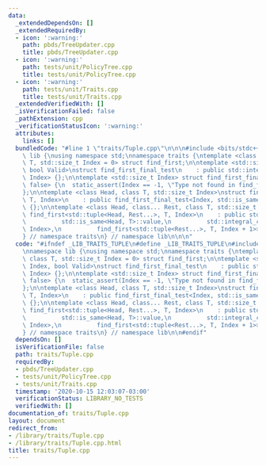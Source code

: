 ```yaml
---
data:
  _extendedDependsOn: []
  _extendedRequiredBy:
  - icon: ':warning:'
    path: pbds/TreeUpdater.cpp
    title: pbds/TreeUpdater.cpp
  - icon: ':warning:'
    path: tests/unit/PolicyTree.cpp
    title: tests/unit/PolicyTree.cpp
  - icon: ':warning:'
    path: tests/unit/Traits.cpp
    title: tests/unit/Traits.cpp
  _extendedVerifiedWith: []
  _isVerificationFailed: false
  _pathExtension: cpp
  _verificationStatusIcon: ':warning:'
  attributes:
    links: []
  bundledCode: "#line 1 \"traits/Tuple.cpp\"\n\n\n#include <bits/stdc++.h>\n\nnamespace\
    \ lib {\nusing namespace std;\nnamespace traits {\ntemplate <class Tuple, class\
    \ T, std::size_t Index = 0> struct find_first;\n\ntemplate <std::size_t Index,\
    \ bool Valid>\nstruct find_first_final_test\n    : public std::integral_constant<std::size_t,\
    \ Index> {};\n\ntemplate <std::size_t Index> struct find_first_final_test<Index,\
    \ false> {\n  static_assert(Index == -1, \"Type not found in find_first\");\n\
    };\n\ntemplate <class Head, class T, std::size_t Index>\nstruct find_first<std::tuple<Head>,\
    \ T, Index>\n    : public find_first_final_test<Index, std::is_same<Head, T>::value>\
    \ {};\n\ntemplate <class Head, class... Rest, class T, std::size_t Index>\nstruct\
    \ find_first<std::tuple<Head, Rest...>, T, Index>\n    : public std::conditional<\n\
    \          std::is_same<Head, T>::value,\n          std::integral_constant<std::size_t,\
    \ Index>,\n          find_first<std::tuple<Rest...>, T, Index + 1>>::type {};\n\
    } // namespace traits\n} // namespace lib\n\n\n"
  code: "#ifndef _LIB_TRAITS_TUPLE\n#define _LIB_TRAITS_TUPLE\n#include <bits/stdc++.h>\n\
    \nnamespace lib {\nusing namespace std;\nnamespace traits {\ntemplate <class Tuple,\
    \ class T, std::size_t Index = 0> struct find_first;\n\ntemplate <std::size_t\
    \ Index, bool Valid>\nstruct find_first_final_test\n    : public std::integral_constant<std::size_t,\
    \ Index> {};\n\ntemplate <std::size_t Index> struct find_first_final_test<Index,\
    \ false> {\n  static_assert(Index == -1, \"Type not found in find_first\");\n\
    };\n\ntemplate <class Head, class T, std::size_t Index>\nstruct find_first<std::tuple<Head>,\
    \ T, Index>\n    : public find_first_final_test<Index, std::is_same<Head, T>::value>\
    \ {};\n\ntemplate <class Head, class... Rest, class T, std::size_t Index>\nstruct\
    \ find_first<std::tuple<Head, Rest...>, T, Index>\n    : public std::conditional<\n\
    \          std::is_same<Head, T>::value,\n          std::integral_constant<std::size_t,\
    \ Index>,\n          find_first<std::tuple<Rest...>, T, Index + 1>>::type {};\n\
    } // namespace traits\n} // namespace lib\n\n#endif"
  dependsOn: []
  isVerificationFile: false
  path: traits/Tuple.cpp
  requiredBy:
  - pbds/TreeUpdater.cpp
  - tests/unit/PolicyTree.cpp
  - tests/unit/Traits.cpp
  timestamp: '2020-10-15 12:03:07-03:00'
  verificationStatus: LIBRARY_NO_TESTS
  verifiedWith: []
documentation_of: traits/Tuple.cpp
layout: document
redirect_from:
- /library/traits/Tuple.cpp
- /library/traits/Tuple.cpp.html
title: traits/Tuple.cpp
---
```

